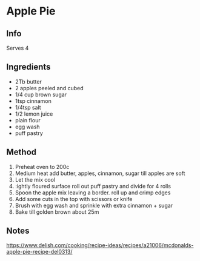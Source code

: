 # Apple Pie

## Info

Serves 4

## Ingredients

* 2Tb butter
* 2 apples peeled and cubed
* 1/4 cup brown sugar
* 1tsp cinnamon
* 1/4tsp salt
* 1/2 lemon juice
* plain flour
* egg wash
* puff pastry

## Method

1. Preheat oven to 200c
2. Medium heat add butter, apples, cinnamon, sugar till apples are soft
3. Let the mix cool
4. :ightly floured surface roll out puff pastry and divide for 4 rolls
5. Spoon the apple mix leaving a border. roll up and crimp edges
6. Add some cuts in the top with scissors or knife
7. Brush with egg wash and sprinkle with extra cinnamon + sugar
8. Bake till golden brown about 25m

## Notes

https://www.delish.com/cooking/recipe-ideas/recipes/a21006/mcdonalds-apple-pie-recipe-del0313/